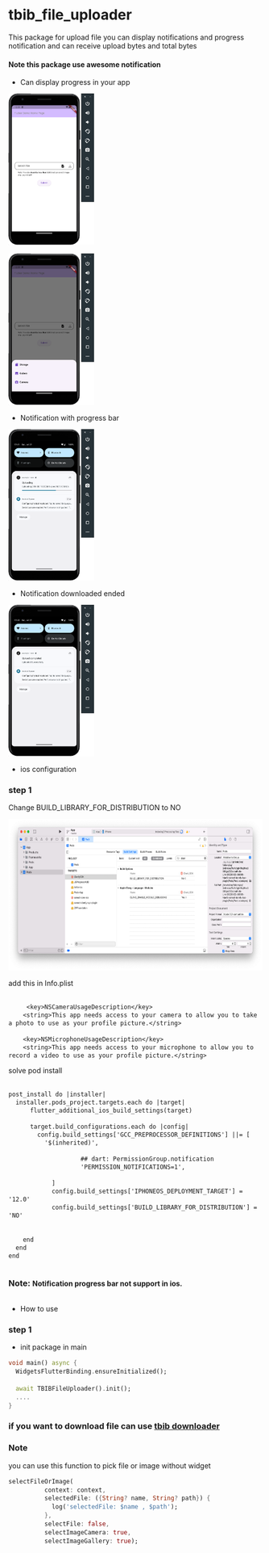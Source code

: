 # tbib_file_uploader

This package for upload file you can display notifications and progress notification and can receive upload bytes and total bytes

<h4> Note this package use awesome notification</h4>

- Can display progress in your app
  
<img  src="https://github.com/the-best-is-best/tbib_file_uploader/blob/main/github_assets/screen1.png?raw=true" height="300"></img>

<img  src="https://github.com/the-best-is-best/tbib_file_uploader/blob/main/github_assets/screen2.png?raw=true" height="300"></img>

- Notification with progress bar
  
<img  src="https://github.com/the-best-is-best/tbib_file_uploader/blob/main/github_assets/screen3.png?raw=true" height="300"></img>

- Notification downloaded ended

<img  src="https://github.com/the-best-is-best/tbib_file_uploader/blob/main/github_assets/screen4.png?raw=true" height="300"></img>

- ios configuration

<h3> step 1 </h3>

 Change BUILD_LIBRARY_FOR_DISTRIBUTION to NO


<img  src="https://github.com/the-best-is-best/tbib_file_uploader/blob/main/github_assets/xcode_change_need.png?raw=true" height="300"></img>

<p> add this in Info.plist </p>

```

     <key>NSCameraUsageDescription</key>
    <string>This app needs access to your camera to allow you to take a photo to use as your profile picture.</string>

    <key>NSMicrophoneUsageDescription</key>
    <string>This app needs access to your microphone to allow you to record a video to use as your profile picture.</string>

```

<p> solve pod install </p>

```

post_install do |installer|
  installer.pods_project.targets.each do |target|
      flutter_additional_ios_build_settings(target)

      target.build_configurations.each do |config|
        config.build_settings['GCC_PREPROCESSOR_DEFINITIONS'] ||= [
          '$(inherited)',

                    ## dart: PermissionGroup.notification
                    'PERMISSION_NOTIFICATIONS=1',

            ]
            config.build_settings['IPHONEOS_DEPLOYMENT_TARGET'] = '12.0'
            config.build_settings['BUILD_LIBRARY_FOR_DISTRIBUTION'] = 'NO'


    end
  end
end

```

<h3 style="display:inline-block;">Note: </h3> <h4 style="display:inline-block;;"> Notification progress bar not support in ios.</h4>

- How to use

<h3> step 1 </h3>

- init package in main

```dart
void main() async {
  WidgetsFlutterBinding.ensureInitialized();

  await TBIBFileUploader().init();
  ....
}
```

<h3>if you want to download file can use <a href="https://pub.dev/packages/tbib_downloader"> tbib downloader </a></h3>

<h3> Note </h3>
<p> you can use this function to pick file or image without widget  </p>

```dart
selectFileOrImage(
          context: context,
          selectedFile: ({String? name, String? path}) {
            log('selectedFile: $name , $path');
          },
          selectFile: false,
          selectImageCamera: true,
          selectImageGallery: true);

```

